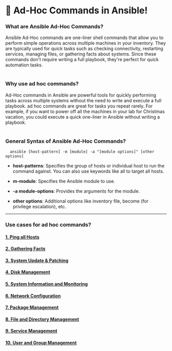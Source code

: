 
# 🚀 Ad-Hoc Commands in Ansible!

### What are Ansible Ad-Hoc Commands?
Ansible Ad-Hoc commands are one-liner shell commands that allow you to perform simple operations across multiple machines in your inventory. They are typically used for quick tasks such as checking connectivity, restarting services, managing files, or gathering facts about systems. Since these commands don't require writing a full playbook, they're perfect for quick automation tasks. </br></br>

### Why use ad hoc commands?
Ad-Hoc commands in Ansible are powerful tools for quickly performing tasks across multiple systems without the need to write and execute a full playbook. ad hoc commands are great for tasks you repeat rarely. For example, if you want to power off all the machines in your lab for Christmas vacation, you could execute a quick one-liner in Ansible without writing a playbook. </br></br>

### General Syntax of Ansible Ad-Hoc Commands?

```
  ansible [host-pattern] -m [module] -a "[module options]" [other options]
```
- **host-patterns**: Specifies the group of hosts or individual host to run the command against. You can also use keywords like all to target all hosts.

- **m-module**: Specifies the Ansible module to use.

- **-a module-options**: Provides the arguments for the module.

- **other options**: Additional options like inventory file, become (for privilege escalation), etc.

---

### Use cases for ad hoc commands?

#### [1. Ping all Hosts](https://github.com/LondheShubham153/ansible-zero-to-hero/blob/main/Ad-Hoc%20Commands/Ping_all_Hosts.md)
#### [2. Gathering Facts](https://github.com/LondheShubham153/ansible-zero-to-hero/blob/main/Ad-Hoc%20Commands/Gathering_Facts.md)
#### [3. System Update & Patching](https://github.com/LondheShubham153/ansible-zero-to-hero/blob/main/Ad-Hoc%20Commands/System_Update_%26_Patching.md)
#### [4. Disk Management](https://github.com/LondheShubham153/ansible-zero-to-hero/blob/main/Ad-Hoc%20Commands/Disk_Management.md)
#### [5. System Information and Monitoring](https://github.com/LondheShubham153/ansible-zero-to-hero/blob/main/Ad-Hoc%20Commands/System_Information_%26_Monitoring.md)
#### [6. Network Configuration](https://github.com/LondheShubham153/ansible-zero-to-hero/blob/main/Ad-Hoc%20Commands/Network_Configuration.md)
#### [7. Package Management](https://github.com/LondheShubham153/ansible-zero-to-hero/blob/main/Ad-Hoc%20Commands/Package_Management.md)
#### [8. File and Directory Management](https://github.com/LondheShubham153/ansible-zero-to-hero/blob/main/Ad-Hoc%20Commands/File_%26_Directory_Management.md)
#### [9. Service Management](https://github.com/LondheShubham153/ansible-zero-to-hero/blob/main/Ad-Hoc%20Commands/Service_Management.md)
#### [10. User and Group Management](https://github.com/LondheShubham153/ansible-zero-to-hero/blob/main/Ad-Hoc%20Commands/User_%26_Group_Management.md)

